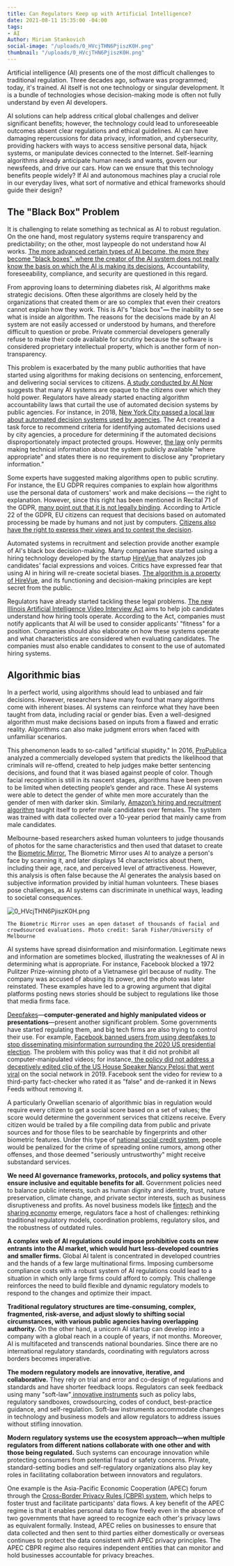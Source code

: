 ```yaml
---
title: Can Regulators Keep up with Artificial Intelligence?
date: 2021-08-11 15:35:00 -04:00
tags:
- AI
Author: Miriam Stankovich
social-image: "/uploads/0_HVcjTHN6PjiszK0H.png"
thumbnail: "/uploads/0_HVcjTHN6PjiszK0H.png"
---
```


Artificial intelligence (AI) presents one of the most difficult challenges to traditional regulation. Three decades ago, software was programmed; today, it's trained. AI itself is not one technology or singular development. It is a bundle of technologies whose decision-making mode is often not fully understand by even AI developers.

AI solutions can help address critical global challenges and deliver significant benefits; however, the technology could lead to unforeseeable outcomes absent clear regulations and ethical guidelines. AI can have damaging repercussions for data privacy, information, and cybersecurity, providing hackers with ways to access sensitive personal data, hijack systems, or manipulate devices connected to the Internet. Self-learning algorithms already anticipate human needs and wants, govern our newsfeeds, and drive our cars. How can we ensure that this technology benefits people widely? If AI and autonomous machines play a crucial role in our everyday lives, what sort of normative and ethical frameworks should guide their design?

<!--more-->

## The "Black Box" Problem

It is challenging to relate something as technical as AI to robust regulation. On the one hand, most regulatory systems require transparency and predictability; on the other, most laypeople do not understand how AI works. [The more advanced certain types of AI become, the more they become "black boxes", where the creator of the AI system does not really know the basis on which the AI is making its decisions.](http://globalforumljd.com/new/sites/default/files/documents/resources/Artificial-Intelligence-White-Paper-Draft-5Oct2017.pdf) Accountability, foreseeability, compliance, and security are questioned in this regard.

From approving loans to determining diabetes risk, AI algorithms make strategic decisions. Often these algorithms are closely held by the organizations that created them or are so complex that even their creators cannot explain how they work. This is AI's "black box"**—** the inability to see what is inside an algorithm. The reasons for the decisions made by an AI system are not easily accessed or understood by humans, and therefore difficult to question or probe. Private commercial developers generally refuse to make their code available for scrutiny because the software is considered proprietary intellectual property, which is another form of non-transparency.

This problem is exacerbated by the many public authorities that have started using algorithms for making decisions on sentencing, enforcement, and delivering social services to citizens. [A study conducted by AI Now](https://www.wired.com/story/ai-experts-want-to-end-black-box-algorithms-in-government/) suggests that many AI systems are opaque to the citizens over which they hold power. Regulators have already started enacting algorithm accountability laws that curtail the use of automated decision systems by public agencies. For instance, in 2018, [New York City passed a local law about automated decision systems used by agencies](https://legistar.council.nyc.gov/LegislationDetail.aspx?ID=3137815&GUID=437A6A6D-62E1-47E2-9C42-461253F9C6D0&Options=&Search). The Act created a task force to recommend criteria for identifying automated decisions used by city agencies, a procedure for determining if the automated decisions disproportionately impact protected groups. However, [the law](https://news.bloomberglaw.com/tech-and-telecom-law/insight-ai-regulations-aim-at-eliminating-bias) only permits making technical information about the system publicly available "where appropriate" and states there is no requirement to disclose any "proprietary information."

Some experts have suggested making algorithms open to public scrutiny. For instance, the EU GDPR requires companies to explain how algorithms use the personal data of customers' work and make decisions — the right to explanation. However, since this right has been mentioned in Recital 71 of the GDPR, [many point out that it is not legally binding](https://www.wired.com/story/the-ai-chatbot-will-hire-you-now/). According to Article 22 of the GDPR, EU citizens can request that decisions based on automated processing be made by humans and not just by computers. [Citizens also have the right to express their views and to contest the decision](https://ec.europa.eu/info/law/law-topic/data-protection/reform/rights-citizens/my-rights/what-are-my-rights_en).

Automated systems in recruitment and selection provide another example of AI's black box decision-making. Many companies have started using a hiring technology developed by the startup [HireVue ](https://www.wired.com/story/the-ai-chatbot-will-hire-you-now/)that analyzes job candidates' facial expressions and voices. Critics have expressed fear that using AI in hiring will re-create societal biases. [The algorithm is a property of HireVue](https://www.technologyreview.com/f/614694/hirevue-ai-automated-hiring-discrimination-ftc-epic-bias/), and its functioning and decision-making principles are kept secret from the public.

Regulators have already started tackling these legal problems. [The new Illinois Artificial Intelligence Video Interview Act](http://www.ilga.gov/legislation/publicacts/fulltext.asp?Name=101-0260) aims to help job candidates understand how hiring tools operate. According to the Act, companies must notify applicants that AI will be used to consider applicants' "fitness" for a position. Companies should also elaborate on how these systems operate and what characteristics are considered when evaluating candidates. The companies must also enable candidates to consent to the use of automated hiring systems.

## Algorithmic bias

In a perfect world, using algorithms should lead to unbiased and fair decisions. However, researchers have many found that many algorithms come with inherent biases. AI systems can reinforce what they have been taught from data, including racial or gender bias. Even a well-designed algorithm must make decisions based on inputs from a flawed and erratic reality. Algorithms can also make judgment errors when faced with unfamiliar scenarios.

This phenomenon leads to so-called "artificial stupidity." In 2016, [ProPublica](https://www.propublica.org/article/machine-bias-risk-assessments-in-criminal-sentencing) analyzed a commercially developed system that predicts the likelihood that criminals will re-offend, created to help judges make better sentencing decisions, and found that it was biased against people of color. Though facial recognition is still in its nascent stages, algorithms have been proven to be limited when detecting people’s gender and race. These AI systems were able to detect the gender of white men more accurately than the gender of men with darker skin. Similarly, [Amazon’s hiring and recruitment algorithm](https://www.reuters.com/article/us-amazon-com-jobs-automation-insight-idUSKCN1MK08G) taught itself to prefer male candidates over females. The system was trained with data collected over a 10-year period that mainly came from male candidates.

Melbourne-based researchers asked human volunteers to judge thousands of photos for the same characteristics and then used that dataset to create the [Biometric Mirror.](https://futurism.com/the-byte/biased-ai-biometric-mirror) The Biometric Mirror uses AI to analyze a person's face by scanning it, and later displays 14 characteristics about them, including their age, race, and perceived level of attractiveness. However, this analysis is often false because the AI generates the analysis based on subjective information provided by initial human volunteers. These biases pose challenges, as AI systems can discriminate in unethical ways, leading to societal consequences.

![0_HVcjTHN6PjiszK0H.png](/uploads/0_HVcjTHN6PjiszK0H.png)

`The Biometric Mirror uses an open dataset of thousands of facial and crowdsourced evaluations. Photo credit: Sarah Fisher/University of Melbourne`

AI systems have spread disinformation and misinformation. Legitimate news and information are sometimes blocked, illustrating the weaknesses of AI in determining what is appropriate. For instance, Facebook blocked a 1972 Pulitzer Prize-winning photo of a Vietnamese girl because of nudity. The company was accused of abusing its power, and the photo was later reinstated. These examples have led to a growing argument that digital platforms posting news stories should be subject to regulations like those that media firms face.

[Deepfakes](https://www.techopedia.com/definition/33835/deepfake)—**computer-generated and highly manipulated videos or presentations**—present another significant problem. Some governments have started regulating them, and big tech firms are also trying to control their use. For example, [Facebook banned users from using deepfakes to stop disseminating misinformation surrounding the 2020 US presidential election](https://www.washingtonpost.com/technology/2019/06/12/top-ai-researchers-race-detect-deepfake-videos-we-are-outgunned/?tid=lk_inline_manual_2). The problem with this policy was that it did not prohibit all computer-manipulated videos; for instance,[ the policy did not address a deceptively edited clip of the US House Speaker Nancy Pelosi that went viral](https://www.washingtonpost.com/technology/2020/01/06/facebook-ban-deepfakes-sources-say-new-policy-may-not-cover-controversial-pelosi-video/) on the social network in 2019. Facebook sent the video for review to a third-party fact-checker who rated it as "false" and de-ranked it in News Feeds without removing it.

A particularly Orwellian scenario of algorithmic bias in regulation would require every citizen to get a social score based on a set of values; the score would determine the government services that citizens receive. Every citizen would be trailed by a file compiling data from public and private sources and for those files to be searchable by fingerprints and other biometric features. Under this type of [national social credit system](https://hbr.org/2019/11/when-algorithms-decide-whose-voice-will-be-heard?utm_campaign=hbr&utm_source=linkedin&utm_medium=social), people would be penalized for the crime of spreading online rumors, among other offenses, and those deemed "seriously untrustworthy" might receive substandard services.

**We need AI governance frameworks, protocols, and policy systems that ensure inclusive and equitable benefits for all.** Government policies need to balance public interests, such as human dignity and identity, trust, nature preservation, climate change, and private sector interests, such as business disruptiveness and profits. As novel business models like [fintech](https://www.investopedia.com/terms/f/fintech.asp) and the [sharing economy](https://www.investopedia.com/terms/s/sharing-economy.asp) emerge, regulators face a host of challenges: rethinking traditional regulatory models, coordination problems, regulatory silos, and the robustness of outdated rules.

**A complex web of AI regulations could impose prohibitive costs on new entrants into the AI market, which would hurt less-developed countries and smaller firms.** Global AI talent is concentrated in developed countries and the hands of a few large multinational firms. Imposing cumbersome compliance costs with a robust system of AI regulations could lead to a situation in which only large firms could afford to comply. This challenge reinforces the need to build flexible and dynamic regulatory models to respond to the changes and optimize their impact.

**Traditional regulatory structures are time-consuming, complex, fragmented, risk-averse, and adjust slowly to shifting social circumstances, with various public agencies having overlapping authority.** On the other hand, a unicorn AI startup can develop into a company with a global reach in a couple of years, if not months. Moreover, AI is multifaceted and transcends national boundaries. Since there are no international regulatory standards, coordinating with regulators across borders becomes imperative.

**The modern regulatory models are innovative, iterative, and collaborative.** They rely on trial and error and co-design of regulations and standards and have shorter feedback loops. Regulators can seek feedback using many "soft-law"[ innovative instruments](https://www2.deloitte.com/us/en/insights/industry/public-sector/future-of-regulation/regulating-emerging-technology.html) such as policy labs, regulatory sandboxes, crowdsourcing, codes of conduct, best-practice guidance, and self-regulation. Soft-law instruments accommodate changes in technology and business models and allow regulators to address issues without stifling innovation.

**Modern regulatory systems use the ecosystem approach—when multiple regulators from different nations collaborate with one other and with those being regulated.** Such systems can encourage innovation while protecting consumers from potential fraud or safety concerns. Private, standard-setting bodies and self-regulatory organizations also play key roles in facilitating collaboration between innovators and regulators.

One example is the Asia-Pacific Economic Cooperation (APEC) forum through the [Cross-Border Privacy Rules (CBPR) system](https://www.brookings.edu/research/regulating-for-a-digital-economy-understanding-the-importance-of-cross-border-data-flows-in-asia/), which helps to foster trust and facilitate participants' data flows. A key benefit of the APEC regime is that it enables personal data to flow freely even in the absence of two governments that have agreed to recognize each other's privacy laws as equivalent formally. Instead, APEC relies on businesses to ensure that data collected and then sent to third parties either domestically or overseas continues to protect the data consistent with APEC privacy principles. The APEC CBPR regime also requires independent entities that can monitor and hold businesses accountable for privacy breaches.